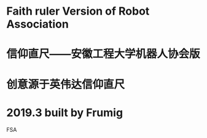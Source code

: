 # Faith ruler Version of Robot Association

# 信仰直尺——安徽工程大学机器人协会版
# 创意源于英伟达信仰直尺
# 2019.3 built by Frumig

FSA
